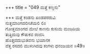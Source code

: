 +++
title = "049 ಮತ್ತೆ ಕಣ್ಡನು"

+++
ಮತ್ತೆ ಕಂಡನು ಖಂಡಪರಶುವಿ  
ನುತ್ತಮಾಂಗದಲೀಚೆಯಲಿ ಲಿಂ  
ಗೋತ್ತಮಾಂಗದ ಮೇಲೆ ಕಾಣನು ಕುಸುಮ ಮಂಜರಿಯ   
ತುತ್ತಿದುವು ಕೌತುಕವ ರಂಜಿಸಿ   
ಹೊತ್ತವದುಭುತವನು ಭಯಾನಕ  
ವೆತ್ತ ರಸದಲಿ ಮುಳುಗಿದವು ಕಂಗಳು ಧನಂಜಯನ      ॥49॥